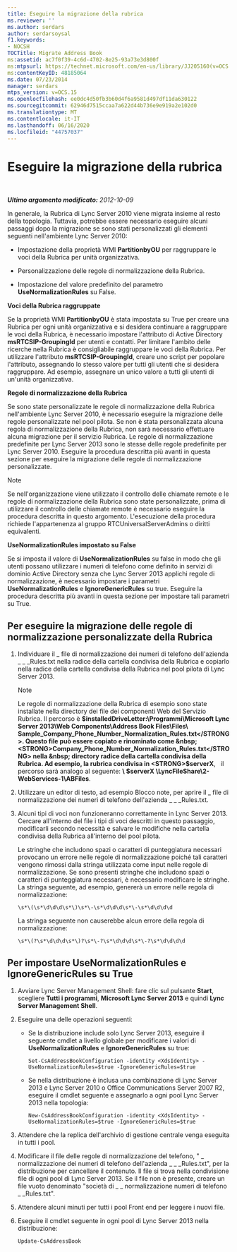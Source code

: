 ```yaml
---
title: Eseguire la migrazione della rubrica
ms.reviewer: ''
ms.author: serdars
author: serdarsoysal
f1.keywords:
- NOCSH
TOCTitle: Migrate Address Book
ms:assetid: ac7f0f39-4c6d-4702-8e25-93a73e3d800f
ms:mtpsurl: https://technet.microsoft.com/en-us/library/JJ205160(v=OCS.15)
ms:contentKeyID: 48185064
ms.date: 07/23/2014
manager: serdars
mtps_version: v=OCS.15
ms.openlocfilehash: ee0dc4d50fb3b60d4f6a9581d497df11da630122
ms.sourcegitcommit: 62946d7515ccaa7a622d44b736e9e919a2e102d0
ms.translationtype: MT
ms.contentlocale: it-IT
ms.lasthandoff: 06/16/2020
ms.locfileid: "44757037"
---
```

<div data-xmlns="http://www.w3.org/1999/xhtml">

<div class="topic" data-xmlns="http://www.w3.org/1999/xhtml" data-msxsl="urn:schemas-microsoft-com:xslt" data-cs="https://msdn.microsoft.com/">

<div data-asp="https://msdn2.microsoft.com/asp">

# <a name="migrate-address-book"></a>Eseguire la migrazione della rubrica

</div>

<div id="mainSection">

<div id="mainBody">

<span> </span>

_**Ultimo argomento modificato:** 2012-10-09_

In generale, la Rubrica di Lync Server 2010 viene migrata insieme al resto della topologia. Tuttavia, potrebbe essere necessario eseguire alcuni passaggi dopo la migrazione se sono stati personalizzati gli elementi seguenti nell'ambiente Lync Server 2010:

  - Impostazione della proprietà WMI **PartitionbyOU** per raggruppare le voci della Rubrica per unità organizzativa.

  - Personalizzazione delle regole di normalizzazione della Rubrica.

  - Impostazione del valore predefinito del parametro **UseNormalizationRules** su False.

**Voci della Rubrica raggruppate**

Se la proprietà WMI **PartitionbyOU** è stata impostata su True per creare una Rubrica per ogni unità organizzativa e si desidera continuare a raggruppare le voci della Rubrica, è necessario impostare l'attributo di Active Directory **msRTCSIP-GroupingId** per utenti e contatti. Per limitare l'ambito delle ricerche nella Rubrica è consigliabile raggruppare le voci della Rubrica. Per utilizzare l'attributo **msRTCSIP-GroupingId**, creare uno script per popolare l'attributo, assegnando lo stesso valore per tutti gli utenti che si desidera raggruppare. Ad esempio, assegnare un unico valore a tutti gli utenti di un'unità organizzativa.

**Regole di normalizzazione della Rubrica**

Se sono state personalizzate le regole di normalizzazione della Rubrica nell'ambiente Lync Server 2010, è necessario eseguire la migrazione delle regole personalizzate nel pool pilota. Se non è stata personalizzata alcuna regola di normalizzazione della Rubrica, non sarà necessario effettuare alcuna migrazione per il servizio Rubrica. Le regole di normalizzazione predefinite per Lync Server 2013 sono le stesse delle regole predefinite per Lync Server 2010. Eseguire la procedura descritta più avanti in questa sezione per eseguire la migrazione delle regole di normalizzazione personalizzate.

<div>


> [!NOTE]  
> Se nell'organizzazione viene utilizzato il controllo delle chiamate remote e le regole di normalizzazione della Rubrica sono state personalizzate, prima di utilizzare il controllo delle chiamate remote è necessario eseguire la procedura descritta in questo argomento. L'esecuzione della procedura richiede l'appartenenza al gruppo RTCUniversalServerAdmins o diritti equivalenti.



</div>

**UseNormalizationRules impostato su False**

Se si imposta il valore di **UseNormalizationRules** su false in modo che gli utenti possano utilizzare i numeri di telefono come definito in servizi di dominio Active Directory senza che Lync Server 2013 applichi regole di normalizzazione, è necessario impostare i parametri **UseNormalizationRules** e **IgnoreGenericRules** su true. Eseguire la procedura descritta più avanti in questa sezione per impostare tali parametri su True.

<div>

## <a name="to-migrate-address-book-customized-normalization-rules"></a>Per eseguire la migrazione delle regole di normalizzazione personalizzate della Rubrica

1.  Individuare il \_ file di normalizzazione dei numeri di telefono dell'azienda \_ \_ \_Rules.txt nella radice della cartella condivisa della Rubrica e copiarlo nella radice della cartella condivisa della Rubrica nel pool pilota di Lync Server 2013.
    
    <div>
    

    > [!NOTE]  
    > Le regole di normalizzazione della Rubrica di esempio sono state installate nella directory dei file dei componenti Web del Servizio Rubrica. Il percorso è <STRONG>$installedDriveLetter:\Programmi\Microsoft Lync Server 2013\Web Components\Address Book Files\Files\ Sample_Company_Phone_Number_Normalization_Rules.txt</STRONG>. Questo file può essere copiato e rinominato come &nbsp; <STRONG>Company_Phone_Number_Normalization_Rules.txt</STRONG> nella &nbsp; directory radice della cartella condivisa della Rubrica. Ad esempio, la rubrica condivisa in <STRONG>$serverX</STRONG>, &nbsp; il percorso sarà analogo al seguente: <STRONG> \\ $serverX \LyncFileShare\2-WebServices-1\ABFiles</STRONG>.

    
    </div>

2.  Utilizzare un editor di testo, ad esempio Blocco note, per aprire il \_ file di normalizzazione dei numeri di telefono dell'azienda \_ \_ \_Rules.txt.

3.  Alcuni tipi di voci non funzioneranno correttamente in Lync Server 2013. Cercare all'interno del file i tipi di voci descritti in questo passaggio, modificarli secondo necessità e salvare le modifiche nella cartella condivisa della Rubrica all'interno del pool pilota.
    
    Le stringhe che includono spazi o caratteri di punteggiatura necessari provocano un errore nelle regole di normalizzazione poiché tali caratteri vengono rimossi dalla stringa utilizzata come input nelle regole di normalizzazione. Se sono presenti stringhe che includono spazi o caratteri di punteggiatura necessari, è necessario modificare le stringhe. La stringa seguente, ad esempio, genererà un errore nelle regola di normalizzazione:
    
        \s*\(\s*\d\d\d\s*\)\s*\-\s*\d\d\d\s*\-\s*\d\d\d\d
    
    La stringa seguente non causerebbe alcun errore della regola di normalizzazione:
    
        \s*\(?\s*\d\d\d\s*\)?\s*\-?\s*\d\d\d\s*\-?\s*\d\d\d\d

</div>

<div>

## <a name="to-set-usenormalizationrules-and-ignoregenericrules-to-true"></a>Per impostare UseNormalizationRules e IgnoreGenericRules su True

1.  Avviare Lync Server Management Shell: fare clic sul pulsante **Start**, scegliere **Tutti i programmi**, **Microsoft Lync Server 2013** e quindi **Lync Server Management Shell**.

2.  Eseguire una delle operazioni seguenti:
    
      - Se la distribuzione include solo Lync Server 2013, eseguire il seguente cmdlet a livello globale per modificare i valori di **UseNormalizationRules** e **IgnoreGenericRules** su true:
        
            Set-CsAddressBookConfiguration -identity <XdsIdentity> -UseNormalizationRules=$true -IgnoreGenericRules=$true
    
      - Se nella distribuzione è inclusa una combinazione di Lync Server 2013 e Lync Server 2010 o Office Communications Server 2007 R2, eseguire il cmdlet seguente e assegnarlo a ogni pool Lync Server 2013 nella topologia:
        
            New-CsAddressBookConfiguration -identity <XdsIdentity> -UseNormalizationRules=$true -IgnoreGenericRules=$true

3.  Attendere che la replica dell'archivio di gestione centrale venga eseguita in tutti i pool.

4.  Modificare il file delle regole di normalizzazione del telefono, " \_ normalizzazione dei numeri di telefono dell'azienda \_ \_ \_Rules.txt", per la distribuzione per cancellare il contenuto. Il file si trova nella condivisione file di ogni pool di Lync Server 2013. Se il file non è presente, creare un file vuoto denominato "società di \_ \_ normalizzazione numeri di telefono \_ \_Rules.txt".

5.  Attendere alcuni minuti per tutti i pool Front end per leggere i nuovi file.

6.  Eseguire il cmdlet seguente in ogni pool di Lync Server 2013 nella distribuzione:
    
        Update-CsAddressBook

</div>

</div>

<span> </span>

</div>

</div>

</div>

